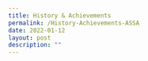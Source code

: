 ```yaml
---
title: History & Achievements
permalink: /History-Achievements-ASSA
date: 2022-01-12
layout: post
description: ""
---
```


